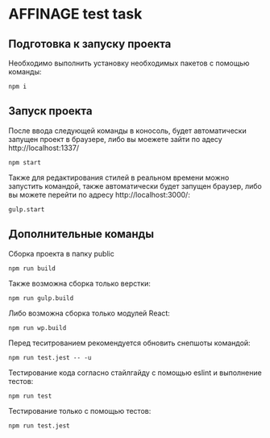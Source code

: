 # AFFINAGE test task

## Подготовка к запуску проекта

Необходимо выполнить установку необходимых пакетов с помощью команды:
```
npm i
```

## Запуск проекта

После ввода следующей команды в коносоль, будет автоматически запущен проект в браузере, либо вы моежете зайти по адесу http://localhost:1337/
```
npm start
```

Также для редактирования стилей в реальном времени можно запустить командой, также автоматически будет запущен браузер, либо вы можете перейти по адресу http://localhost:3000/:
```
gulp.start
```

## Дополнительные команды

Сборка проекта в папку public
```
npm run build
```

Также возможна сборка только верстки:
```
npm run gulp.build
```

Либо возможна сборка только модулей React:
```
npm run wp.build
```

Перед теситрованием рекомендуется обновить снепшоты командой:

```
npm run test.jest -- -u
```

Тестирование кода согласно стайлгайду с помощью eslint и выполнение тестов:
```
npm run test
```

Тестирование только с помощью тестов:
```
npm run test.jest
```
